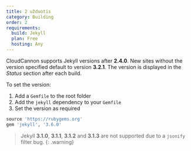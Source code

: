 ```yaml
---
title: 2 užduotis
category: Building
order: 2
requirements:
  build: Jekyll
  plan: Free
  hosting: Any
---
```


CloudCannon supports Jekyll versions after **2.4.0**.
New sites without the version specified default to version **3.2.1**.
The version is displayed in the *Status* section after each build.

To set the version:

1. Add a `Gemfile` to the root folder
2. Add the `jekyll` dependency to your `Gemfile`
3. Set the version as required

~~~ruby
source 'https://rubygems.org'
gem 'jekyll', '3.6.0'
~~~

> Jekyll **3.1.0**, **3.1.1**, **3.1.2** and **3.1.3** are not supported due to a `jsonify` filter bug.
{: .warning}
